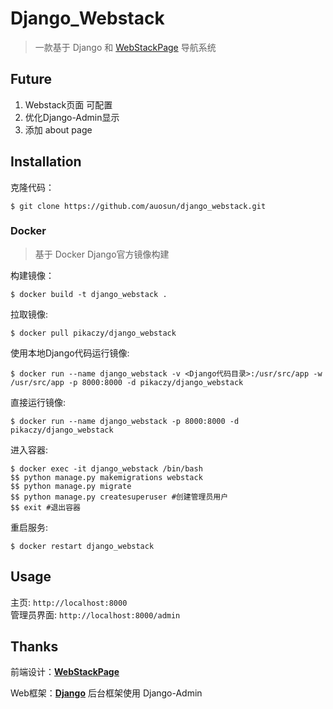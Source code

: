 # Django_Webstack

> 一款基于 Django 和 [WebStackPage](https://github.com/WebStackPage/WebStackPage.github.io) 导航系统

## Future

1. Webstack页面 可配置
2. 优化Django-Admin显示
3. 添加 about page

## Installation

克隆代码：  
```
$ git clone https://github.com/auosun/django_webstack.git
```

### Docker 
> 基于 Docker Django官方镜像构建

构建镜像：
```
$ docker build -t django_webstack .
```

拉取镜像:
```
$ docker pull pikaczy/django_webstack
```

使用本地Django代码运行镜像:
```
$ docker run --name django_webstack -v <Django代码目录>:/usr/src/app -w /usr/src/app -p 8000:8000 -d pikaczy/django_webstack
```

直接运行镜像:
```
$ docker run --name django_webstack -p 8000:8000 -d pikaczy/django_webstack
```

进入容器:
```
$ docker exec -it django_webstack /bin/bash
$$ python manage.py makemigrations webstack
$$ python manage.py migrate 
$$ python manage.py createsuperuser #创建管理员用户
$$ exit #退出容器
```

重启服务:
```
$ docker restart django_webstack
```

## Usage
主页: ```http://localhost:8000```  
管理员界面: ```http://localhost:8000/admin```

## Thanks
前端设计：[**WebStackPage**](https://github.com/WebStackPage/WebStackPage.github.io)

Web框架：[**Django**](https://github.com/django/django) 后台框架使用 Django-Admin 
